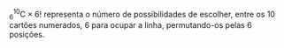 $_{6}^{10}\textrm{C} \times 6!$ representa o número de possibilidades de escolher, entre os 10 cartões numerados, 6 para ocupar a linha, permutando-os pelas 6 posições.